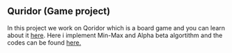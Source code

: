 ## Quridor (Game project)
 In this project we work on Qoridor which is a board game and you can learn about it [here]( https://en.wikipedia.org/wiki/Quoridor).
 Here i implement Min-Max and Alpha beta algortithm and the codes can be found  [here.]( https://github.com/Snaseri2001/Classic-artificial-intelligence/blob/main/Game%20Min-Max%20Alpha-Beta/python/MiniMaxPlayer.py)
